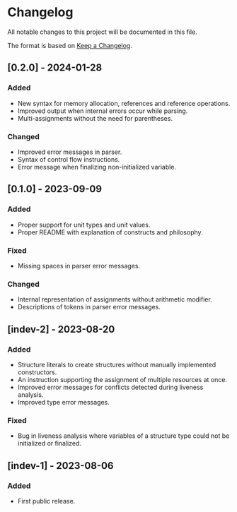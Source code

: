 # Changelog

All notable changes to this project will be documented in this file.

The format is based on [Keep a Changelog](https://keepachangelog.com/en/1.0.0/).

## [0.2.0] - 2024-01-28
### Added
- New syntax for memory allocation, references and reference operations.
- Improved output when internal errors occur while parsing.
- Multi-assignments without the need for parentheses.

### Changed
- Improved error messages in parser.
- Syntax of control flow instructions.
- Error message when finalizing non-initialized variable.

## [0.1.0] - 2023-09-09

### Added

- Proper support for unit types and unit values.
- Proper README with explanation of constructs and philosophy.

### Fixed

- Missing spaces in parser error messages.

### Changed

- Internal representation of assignments without arithmetic modifier.
- Descriptions of tokens in parser error messages.

## [indev-2] - 2023-08-20

### Added

- Structure literals to create structures without manually implemented constructors.
- An instruction supporting the assignment of multiple resources at once.
- Improved error messages for conflicts detected during liveness analysis.
- Improved type error messages.

### Fixed

- Bug in liveness analysis where variables of a structure type could not be initialized or finalized.

## [indev-1] - 2023-08-06

### Added

- First public release.
